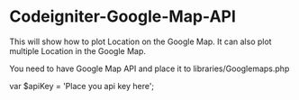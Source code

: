 # Codeigniter-Google-Map-API
This will show how to plot Location on the Google Map. It can also plot multiple Location in the Google Map. 


You need to have Google Map API and place it to libraries/Googlemaps.php 

var $apiKey						= 'Place you api key here'; 
